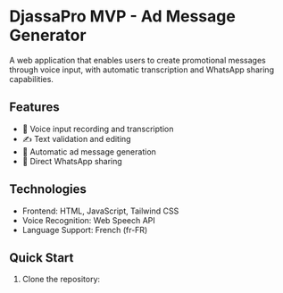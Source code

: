 # DjassaPro MVP - Ad Message Generator

A web application that enables users to create promotional messages through voice input, with automatic transcription and WhatsApp sharing capabilities.

## Features

- 🎤 Voice input recording and transcription
- ✍️ Text validation and editing
- 🤖 Automatic ad message generation
- 📱 Direct WhatsApp sharing

## Technologies

- Frontend: HTML, JavaScript, Tailwind CSS
- Voice Recognition: Web Speech API
- Language Support: French (fr-FR)

## Quick Start

1. Clone the repository:
